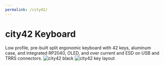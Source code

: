 ```yaml
---
permalink: /city42/
---
```

# city42 Keyboard
Low profile, pre-built split ergonomic keyboard with 42 keys, aluminum case, and integrated RP2040, OLED, and over current and ESD on USB and TRRS connectors.
![city42 black](/assets/city42blackangle.png)
![city42 key layout](/assets/city42keys.svg)